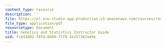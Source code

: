 ```yaml
---
content_type: resource
description: ''
file: https://ol-ocw-studio-app-production.s3.amazonaws.com/courses/res-tll-004-stem-concept-videos-fall-2013/fcb33d02f8fd8609f1f95e157367a49e_MITRES_TLL-004F13_Gntcs_IG.pdf
file_type: application/pdf
resourcetype: Document
title: Genetics and Statistics Instructor Guide
uid: fcb33d02-f8fd-8609-f1f9-5e157367a49e
---
```

